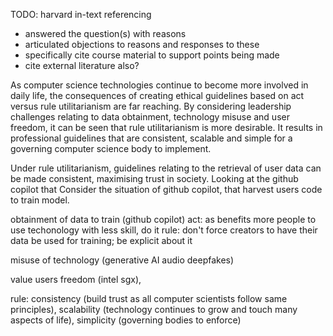 <!-- SPDX-License-Identifier: zlib-acknowledgement -->
TODO: harvard in-text referencing

- answered the question(s) with reasons
- articulated objections to reasons and responses to these
- specifically cite course material to support points being made
- cite external literature also?

As computer science technologies continue to become more involved in daily life,
the consequences of creating ethical guidelines based on act versus rule utilitarianism are far reaching.
By considering leadership challenges relating to data obtainment, technology misuse and user freedom,
it can be seen that rule utilitarianism is more desirable.
It results in professional guidelines that are consistent, scalable and simple for a governing computer science body to implement.

Under rule utilitarianism, guidelines relating to the retrieval of user data can be made
consistent, maximising trust in society.
Looking at the github copilot that
Consider the situation of github copilot, that harvest users code to train model.

obtainment of data to train (github copilot)
act: as benefits more people to use techonology with less skill, do it 
rule: don't force creators to have their data be used for training; be explicit about it

misuse of technology (generative AI audio deepfakes)

value users freedom (intel sgx),


rule:
consistency (build trust as all computer scientists follow same principles),
scalability (technology continues to grow and touch many aspects of life),
simplicity (governing bodies to enforce)
